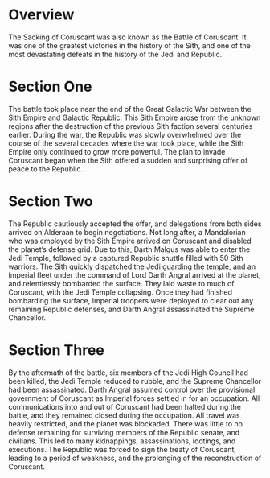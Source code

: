# Overview

The Sacking of Coruscant was also known as the Battle of Coruscant.
It was one of the greatest victories in the history of the Sith, and one of the most devastating defeats in the history of the Jedi and Republic.

# Section One

The battle took place near the end of the Great Galactic War between the Sith Empire and Galactic Republic.
This Sith Empire arose from the unknown regions after the destruction of the previous Sith faction several centuries earlier.
During the war, the Republic was slowly overwhelmed over the course of the several decades where the war took place, while the Sith Empire only continued to grow more powerful.
The plan to invade Coruscant began when the Sith offered a sudden and surprising offer of peace to the Republic.

# Section Two

The Republic cautiously accepted the offer, and delegations from both sides arrived on Alderaan to begin negotiations.
Not long after, a Mandalorian who was employed by the Sith Empire arrived on Coruscant and disabled the planet’s defense grid.
Due to this, Darth Malgus was able to enter the Jedi Temple, followed by a captured Republic shuttle filled with 50 Sith warriors.
The Sith quickly dispatched the Jedi guarding the temple, and an Imperial fleet under the command of Lord Darth Angral arrived at the planet, and relentlessly bombarded the surface.
They laid waste to much of Coruscant, with the Jedi Temple collapsing.
Once they had finished bombarding the surface, Imperial troopers were deployed to clear out any remaining Republic defenses, and Darth Angral assassinated the Supreme Chancellor.

# Section Three

By the aftermath of the battle, six members of the Jedi High Council had been killed, the Jedi Temple reduced to rubble, and the Supreme Chancellor had been assassinated.
Darth Angral assumed control over the provisional government of Coruscant as Imperial forces settled in for an occupation.
All communications into and out of Coruscant had been halted during the battle, and they remained closed during the occupation.
All travel was heavily restricted, and the planet was blockaded.
There was little to no defense remaining for surviving members of the Republic senate, and civilians.
This led to many kidnappings, assassinations, lootings, and executions.
The Republic was forced to sign the treaty of Coruscant, leading to a period of weakness, and the prolonging of the reconstruction of Coruscant.
